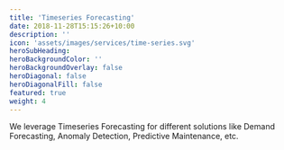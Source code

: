 ```yaml
---
title: 'Timeseries Forecasting'
date: 2018-11-28T15:15:26+10:00
description: ''
icon: 'assets/images/services/time-series.svg'
heroSubHeading: 
heroBackgroundColor: ''
heroBackgroundOverlay: false
heroDiagonal: false
heroDiagonalFill: false
featured: true
weight: 4
---
```


We leverage Timeseries Forecasting for different solutions like Demand Forecasting, Anomaly Detection, Predictive Maintenance, etc. 